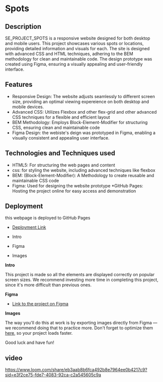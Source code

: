 # Spots

## Description

SE_PROJECT_SPOTS is a responsive website designed for both desktop and mobile users. This project showcases various spots or locations, providing detailed information and visuals for each. The site is designed with advanced CSS and HTML techniques, adhering to the BEM methodology for clean and maintainable code. The design prototype was created using Figma, ensuring a visually appealing and user-friendly interface.

## Features

- Responsive Design: The website adjusts seamlessly to different screen size, providing an optimal viewing expereience on both desktop and mobile devices.
- Advanced CSS: Utilizes Flexbox and other flex-grid and other advanced CSS techniques for a flexible and efficient layout
- BEM Methodology: Employs Block-Element-Modifier for structuring CSS, ensuring clean and maintainable code
- Figma Design: the webiste's deign was prototyped in Figma, enabling a visually consistent and appealing user interface.

## Technologies and Techniques used

- HTML5: For structuring the web pages and content
- css: for styling the website, including advanced techniques like flexbox
- BEM: (Block-Element-Modifier): A Methodology to create reusable and maintainable CSS code
- Figma: Used for designing the website prototype
  \*GitHub Pages: Hosting the project online for easy access and demonstration

## Deployment

this webpage is deployed to GitHub Pages

- [Deployment Link](https://alirahimi123456.github.io/se_project_spots/)

- Intro
- Figma
- Images

**Intro**

This project is made so all the elements are displayed correctly on popular screen sizes. We recommend investing more time in completing this project, since it's more difficult than previous ones.

**Figma**

- [Link to the project on Figma](https://www.figma.com/file/BBNm2bC3lj8QQMHlnqRsga/Sprint-3-Project-%E2%80%94-Spots?type=design&node-id=2%3A60&mode=design&t=afgNFybdorZO6cQo-1)

**Images**

The way you'll do this at work is by exporting images directly from Figma — we recommend doing that to practice more. Don't forget to optimize them [here](https://tinypng.com/), so your project loads faster.

Good luck and have fun!

## video

https://www.loom.com/share/eb3aab8b6fca492b8e7964ee0b4217c9?sid=e3f2ce75-fde7-4083-92ca-c2a545605c9a
